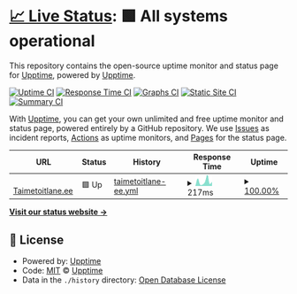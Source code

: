 # [📈 Live Status](https://upptime.github.io/upptime): <!--live status--> **🟩 All systems operational**

This repository contains the open-source uptime monitor and status page for [Upptime](https://upptime.js.org), powered by [Upptime](https://github.com/upptime/upptime).

[![Uptime CI](https://github.com/koj-co/upptime/workflows/Uptime%20CI/badge.svg)](https://github.com/koj-co/upptime/actions?query=workflow%3A%22Uptime+CI%22)
[![Response Time CI](https://github.com/koj-co/upptime/workflows/Response%20Time%20CI/badge.svg)](https://github.com/koj-co/upptime/actions?query=workflow%3A%22Response+Time+CI%22)
[![Graphs CI](https://github.com/koj-co/upptime/workflows/Graphs%20CI/badge.svg)](https://github.com/koj-co/upptime/actions?query=workflow%3A%22Graphs+CI%22)
[![Static Site CI](https://github.com/koj-co/upptime/workflows/Static%20Site%20CI/badge.svg)](https://github.com/koj-co/upptime/actions?query=workflow%3A%22Static+Site+CI%22)
[![Summary CI](https://github.com/koj-co/upptime/workflows/Summary%20CI/badge.svg)](https://github.com/koj-co/upptime/actions?query=workflow%3A%22Summary+CI%22)

With [Upptime](https://upptime.js.org), you can get your own unlimited and free uptime monitor and status page, powered entirely by a GitHub repository. We use [Issues](https://github.com/upptime/upptime/issues) as incident reports, [Actions](https://github.com/upptime/upptime/actions) as uptime monitors, and [Pages](https://upptime.github.io/upptime) for the status page.

<!--start: status pages-->
<!-- This summary is generated by Upptime (https://github.com/upptime/upptime) -->
<!-- Do not edit this manually, your changes will be overwritten -->
<!-- prettier-ignore -->
| URL | Status | History | Response Time | Uptime |
| --- | ------ | ------- | ------------- | ------ |
| <img alt="" src="https://favicons.githubusercontent.com/www.taimetoitlane.ee" height="13"> [Taimetoitlane.ee](https://www.taimetoitlane.ee) | 🟩 Up | [taimetoitlane-ee.yml](https://github.com/gregorlaan/upptime/commits/master/history/taimetoitlane-ee.yml) | <details><summary><img alt="Response time graph" src="./graphs/taimetoitlane-ee/response-time-week.png" height="20"> 217ms</summary><br><a href="https://gregorlaan.github.io/upptime/history/taimetoitlane-ee"><img alt="Response time 197" src="https://img.shields.io/endpoint?url=https%3A%2F%2Fraw.githubusercontent.com%2Fgregorlaan%2Fupptime%2Fmaster%2Fapi%2Ftaimetoitlane-ee%2Fresponse-time.json"></a><br><a href="https://gregorlaan.github.io/upptime/history/taimetoitlane-ee"><img alt="24-hour response time 81" src="https://img.shields.io/endpoint?url=https%3A%2F%2Fraw.githubusercontent.com%2Fgregorlaan%2Fupptime%2Fmaster%2Fapi%2Ftaimetoitlane-ee%2Fresponse-time-day.json"></a><br><a href="https://gregorlaan.github.io/upptime/history/taimetoitlane-ee"><img alt="7-day response time 217" src="https://img.shields.io/endpoint?url=https%3A%2F%2Fraw.githubusercontent.com%2Fgregorlaan%2Fupptime%2Fmaster%2Fapi%2Ftaimetoitlane-ee%2Fresponse-time-week.json"></a><br><a href="https://gregorlaan.github.io/upptime/history/taimetoitlane-ee"><img alt="30-day response time 189" src="https://img.shields.io/endpoint?url=https%3A%2F%2Fraw.githubusercontent.com%2Fgregorlaan%2Fupptime%2Fmaster%2Fapi%2Ftaimetoitlane-ee%2Fresponse-time-month.json"></a><br><a href="https://gregorlaan.github.io/upptime/history/taimetoitlane-ee"><img alt="1-year response time 197" src="https://img.shields.io/endpoint?url=https%3A%2F%2Fraw.githubusercontent.com%2Fgregorlaan%2Fupptime%2Fmaster%2Fapi%2Ftaimetoitlane-ee%2Fresponse-time-year.json"></a></details> | <details><summary><a href="https://gregorlaan.github.io/upptime/history/taimetoitlane-ee">100.00%</a></summary><a href="https://gregorlaan.github.io/upptime/history/taimetoitlane-ee"><img alt="All-time uptime 100.00%" src="https://img.shields.io/endpoint?url=https%3A%2F%2Fraw.githubusercontent.com%2Fgregorlaan%2Fupptime%2Fmaster%2Fapi%2Ftaimetoitlane-ee%2Fuptime.json"></a><br><a href="https://gregorlaan.github.io/upptime/history/taimetoitlane-ee"><img alt="24-hour uptime 100.00%" src="https://img.shields.io/endpoint?url=https%3A%2F%2Fraw.githubusercontent.com%2Fgregorlaan%2Fupptime%2Fmaster%2Fapi%2Ftaimetoitlane-ee%2Fuptime-day.json"></a><br><a href="https://gregorlaan.github.io/upptime/history/taimetoitlane-ee"><img alt="7-day uptime 100.00%" src="https://img.shields.io/endpoint?url=https%3A%2F%2Fraw.githubusercontent.com%2Fgregorlaan%2Fupptime%2Fmaster%2Fapi%2Ftaimetoitlane-ee%2Fuptime-week.json"></a><br><a href="https://gregorlaan.github.io/upptime/history/taimetoitlane-ee"><img alt="30-day uptime 100.00%" src="https://img.shields.io/endpoint?url=https%3A%2F%2Fraw.githubusercontent.com%2Fgregorlaan%2Fupptime%2Fmaster%2Fapi%2Ftaimetoitlane-ee%2Fuptime-month.json"></a><br><a href="https://gregorlaan.github.io/upptime/history/taimetoitlane-ee"><img alt="1-year uptime 100.00%" src="https://img.shields.io/endpoint?url=https%3A%2F%2Fraw.githubusercontent.com%2Fgregorlaan%2Fupptime%2Fmaster%2Fapi%2Ftaimetoitlane-ee%2Fuptime-year.json"></a></details>

<!--end: status pages-->

[**Visit our status website →**](https://upptime.github.io/upptime)

## 📄 License

- Powered by: [Upptime](https://github.com/upptime/upptime)
- Code: [MIT](./LICENSE) © [Upptime](https://upptime.js.org)
- Data in the `./history` directory: [Open Database License](https://opendatacommons.org/licenses/odbl/1-0/)
